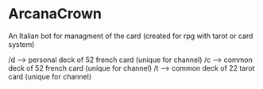 # ArcanaCrown

An Italian bot for managment of the card (created for rpg with tarot or card system)

/d --> personal deck of 52 french card (unique for channel)
/c --> common deck of 52 french card (unique for channel)
/t --> common deck of 22 tarot card (unique for channel)

